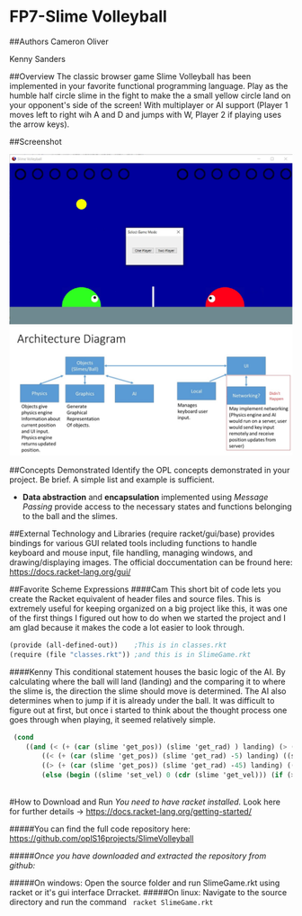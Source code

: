 # FP7-Slime Volleyball

##Authors
Cameron Oliver

Kenny Sanders

##Overview
The classic browser game Slime Volleyball has been implemented in your favorite functional programming language.  Play as the humble half circle slime in the fight to make the a small yellow circle land on your opponent's side of the screen!  With multiplayer or AI support (Player 1 moves left to right wih A and D and jumps with W, Player 2 if playing uses the arrow keys).

##Screenshot

![alt tag](https://raw.githubusercontent.com/oplS16projects/SlimeVolleyball/master/Gamplay.jpg)
![alt tag](https://raw.githubusercontent.com/oplS16projects/SlimeVolleyball/master/Final_Architecture.jpg)

##Concepts Demonstrated
Identify the OPL concepts demonstrated in your project. Be brief. A simple list and example is sufficient. 
* **Data abstraction** and **encapsulation** implemented using *Message Passing* provide access to the necessary states and functions belonging to the ball and the slimes.


##External Technology and Libraries
(require racket/gui/base) provides bindings for various GUI related tools including functions to handle keyboard and mouse input, file handling, managing windows, and drawing/displaying images.  The official doccumentation can be fround here: https://docs.racket-lang.org/gui/

##Favorite Scheme Expressions
####Cam
This short bit of code lets you create the Racket equivalent of header files and source files.  This is extremely useful for
keeping organized on a big project like this, it was one of the first things I figured out how to do when we started the project
and I am glad because it makes the code a lot easier to look through.
```scheme
(provide (all-defined-out))    ;This is in classes.rkt
(require (file "classes.rkt")) ;and this is in SlimeGame.rkt
```
####Kenny
This conditional statement houses the basic logic of the AI. By calculating where the ball will land (landing) and the comparing it to where the slime is, the direction the slime should move is determined. The AI also determines when to jump if it is already under the ball. It was difficult to figure out at first, but once i started to think about the thought process one goes through when playing, it seemed relatively simple.
```scheme
 (cond
	((and (< (+ (car (slime 'get_pos)) (slime 'get_rad) ) landing) (> (+ (car (slime 'get_pos)) (slime 'get_rad) -45) landing)) (begin (display "here") ((slime 'set_jump) #t) ((slime 'set_vel (car (slime 'get_vel) -18)))))
        ((< (+ (car (slime 'get_pos)) (slime 'get_rad) -5) landing) ((slime 'set_vel) 6 (cdr (slime 'get_vel)))
        ((> (+ (car (slime 'get_pos)) (slime 'get_rad) -45) landing) ((slime 'set_vel) -6 (cdr (slime 'get_vel))))
        (else (begin ((slime 'set_vel) 0 (cdr (slime 'get_vel))) (if (> (cdr (ball 'get_pos)) (- windowYbound 100)) ((slime 'set_jump) #t) 'done)))))
            
```

#How to Download and Run
*You need to have racket installed.* Look here for further details -> https://docs.racket-lang.org/getting-started/

#####You can find the full code repository here: https://github.com/oplS16projects/SlimeVolleyball

#####*Once you have downloaded and extracted the repository from github:*


#####On windows:
Open the source folder and run SlimeGame.rkt using racket or it's gui interface Drracket. 
#####On linux: 
Navigate to the source directory and run the command  ``` racket SlimeGame.rkt```


